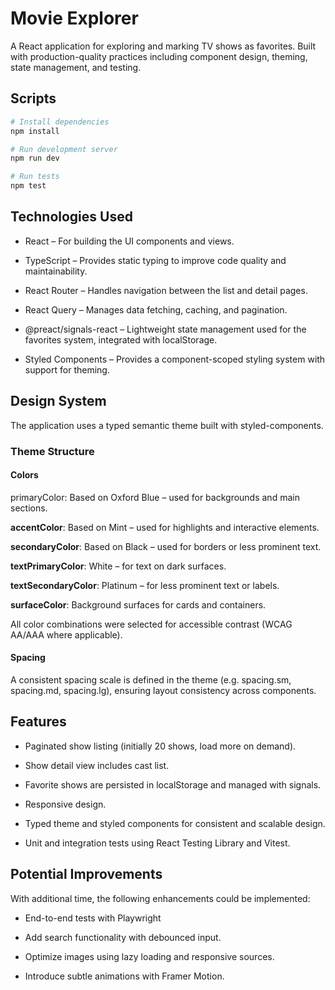 # Movie Explorer

A React application for exploring and marking TV shows as favorites. Built with production-quality practices including component design, theming, state management, and testing.

## Scripts

```bash
# Install dependencies
npm install

# Run development server
npm run dev

# Run tests
npm test
```

## Technologies Used
- React – For building the UI components and views.

- TypeScript – Provides static typing to improve code quality and maintainability.

- React Router – Handles navigation between the list and detail pages.

- React Query – Manages data fetching, caching, and pagination.

- @preact/signals-react – Lightweight state management used for the favorites system, integrated with localStorage.

- Styled Components – Provides a component-scoped styling system with support for theming.

## Design System
The application uses a typed semantic theme built with styled-components.

### Theme Structure
#### Colors
primaryColor: Based on Oxford Blue – used for backgrounds and main sections.

**accentColor**: Based on Mint – used for highlights and interactive elements.

**secondaryColor**: Based on Black – used for borders or less prominent text.

**textPrimaryColor**: White – for text on dark surfaces.

**textSecondaryColor**: Platinum – for less prominent text or labels.

**surfaceColor**: Background surfaces for cards and containers.

All color combinations were selected for accessible contrast (WCAG AA/AAA where applicable).

#### Spacing
A consistent spacing scale is defined in the theme (e.g. spacing.sm, spacing.md, spacing.lg), ensuring layout consistency across components.

## Features
- Paginated show listing (initially 20 shows, load more on demand).

- Show detail view includes cast list.

- Favorite shows are persisted in localStorage and managed with signals.

- Responsive design.

- Typed theme and styled components for consistent and scalable design.

- Unit and integration tests using React Testing Library and Vitest.

## Potential Improvements
With additional time, the following enhancements could be implemented:

- End-to-end tests with Playwright

- Add search functionality with debounced input.

- Optimize images using lazy loading and responsive sources.

- Introduce subtle animations with Framer Motion.